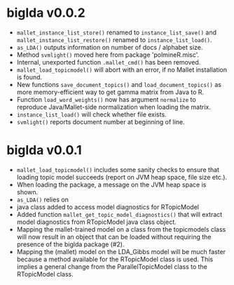 # biglda v0.0.2

* `mallet_instance_list_store()` renamed to `instance_list_save()` and
`mallet_instance_list_restore()` renamed to `instance_list_load()`.
* `as_LDA()` outputs information on number of docs / alphabet size.
* Method `svmlight()` moved here from package 'polmineR.misc'.
* Internal, unexported function `.mallet_cmd()` has been removed.
* `mallet_load_topicmodel()` will abort with an error, if no Mallet installation
is found.
* New functions `save_document_topics()` and `load_document_topics()` as more
memory-efficient way to get gamma matrix from Java to R.
* Function `load_word_weights()` now has argument `normalize` to reproduce 
Java/Mallet-side normalization when loading the matrix.
* `instance_list_load()` will check whether file exists.
* `svmlight()` reports document number at beginning of line.

# biglda v0.0.1

* `mallet_load_topicmodel()` includes some sanity checks to ensure that loading
topic model succeeds (report on JVM heap space, file size etc.).
* When loading the package, a message on the JVM heap space is shown.
* `as_LDA()` relies on 
* java class added to access model diagnostics for RTopicModel
* Added function `mallet_get_topic_model_diagnostics()` that will extract model diagnostics
  from RTopicModel java class object.
* Mapping the mallet-trained model on a class from the topicmodels class will now result in 
an object that can be loaded without requiring the presence of the biglda package (#2).
* Mapping the (mallet) model on the LDA_Gibbs model will be much faster because a method 
available for the RTopicModel class is used. This implies a general change from the 
ParallelTopicModel class to the RTopicModel class.
